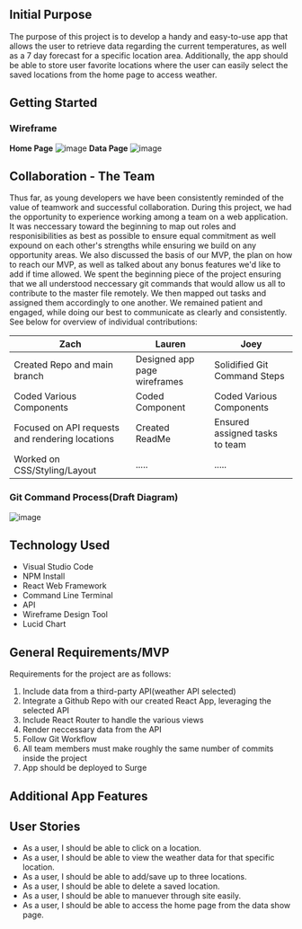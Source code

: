 ## Initial Purpose
The purpose of this project is to develop a handy and easy-to-use app that allows the user to retrieve data regarding the current temperatures, as well as a 7 day forecast for a specific location area. Additionally, the app should be able to store user favorite locations where the user can easily select the saved locations from the home page to access weather.  
## Getting Started
### Wireframe
**Home Page**
![image](https://user-images.githubusercontent.com/68744076/99723265-912c3380-2a77-11eb-8cca-6fea11fa1b9a.png)
**Data Page**
![image](https://user-images.githubusercontent.com/68744076/99723524-e9fbcc00-2a77-11eb-9733-c94e285441c3.png)

## Collaboration - The Team

Thus far, as young developers we have been consistently reminded of the value of teamwork and successful collaboration. During this project, we had the opportunity to experience working among a team on a web application. It was neccessary toward the beginning to map out roles and responisibilities as best as possible to ensure equal commitment as well expound on each other's strengths while ensuring we build on any opportunity areas. We also discussed the basis of our MVP, the plan on how to reach our MVP, as well as talked about any bonus features we'd like to add if time allowed. We spent the beginning piece of the project ensuring that we all understood neccessary git commands that would allow us all to contribute to the master file remotely. We then mapped out tasks and assigned them accordingly to one another. We remained patient and engaged, while doing our best to communicate as clearly and consistently. See below for overview of individual contributions:

|**Zach**|**Lauren**|**Joey**|
|--------|----------|--------|
|Created Repo and main branch|Designed app page wireframes|Solidified Git Command Steps|
|Coded Various Components|Coded Component|Coded Various Components|
|Focused on API requests and rendering locations|Created ReadMe|Ensured assigned tasks to team|
|Worked on CSS/Styling/Layout|.....|.....|



### Git Command Process(Draft Diagram)
![image](https://user-images.githubusercontent.com/68744076/99820983-1286d300-2b17-11eb-88cc-659a3de69d5e.png)


## Technology Used
* Visual Studio Code
* NPM Install
* React Web Framework
* Command Line Terminal
* API 
* Wireframe Design Tool
* Lucid Chart


## General Requirements/MVP
Requirements for the project are as follows: 
1. Include data from a third-party API(weather API selected)
2. Integrate a Github Repo with our created React App, leveraging the selected API
3. Include React Router to handle the various views
4. Render neccessary data from the API
5. Follow Git Workflow
6. All team members must make roughly the same number of commits inside the project
7. App should be deployed to Surge

## Additional App Features

## User Stories
- As a user, I should be able to click on a location.
- As a user, I should be able to view the weather data for that specific location.
- As a user, I should be able to add/save up to three locations.
- As a user, I should be able to delete a saved location.
- As a user, I should be able to manuever through site easily.
- As a user, I should be able to access the home page from the data show page.

